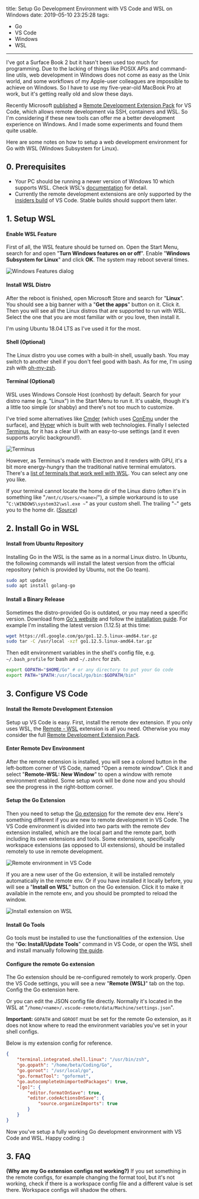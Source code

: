 title: Setup Go Development Environment with VS Code and WSL on Windows
date: 2019-05-10 23:25:28
tags:
- Go
- VS Code
- Windows
- WSL
---
I've got a Surface Book 2 but it hasn't been used too much for programming. Due to the lacking of things like POSIX APIs and command-line utils, web development in Windows does not come as easy as the Unix world, and some workflows of my Apple-user colleagues are impossible to achieve on Windows. So I have to use my five-year-old MacBook Pro at work, but it's getting really old and slow these days.

Recently Microsoft [published](https://code.visualstudio.com/blogs/2019/05/02/remote-development) a [Remote Development Extension Pack](https://marketplace.visualstudio.com/items?itemName=ms-vscode-remote.vscode-remote-extensionpack) for VS Code, which allows remote development via SSH, containers and WSL. So I'm considering if these new tools can offer me a better development experience on Windows. And I made some experiments and found them quite usable.

Here are some notes on how to setup a web development environment for Go with WSL (Windows Subsystem for Linux).

## 0. Prerequisites

- Your PC should be running a newer version of Windows 10 which supports WSL. Check WSL's [documentation](https://docs.microsoft.com/en-us/windows/wsl/about) for detail.
- Currently the remote development extensions are only supported by the [insiders build](https://code.visualstudio.com/insiders/) of VS Code. Stable builds should support them later.

## 1. Setup WSL

#### Enable WSL Feature

First of all, the WSL feature should be turned on. Open the Start Menu, search for and open "**Turn Windows features on or off**". Enable "**Windows Subsystem for Linux**" and click **OK**. The system may reboot several times.

![Windows Features dialog](https://i.imgur.com/yBcuoXG.png)

#### Install WSL Distro

After the reboot is finished, open Microsoft Store and search for "**Linux**". You should see a big banner with a "**Get the apps**" button on it. Click it. Then you will see all the Linux distros that are supported to run with WSL. Select the one that you are most familiar with or you love, then install it.

I'm using Ubuntu 18.04 LTS as I've used it for the most.

#### Shell (Optional)

The Linux distro you use comes with a built-in shell, usually bash. You may switch to another shell if you don't feel good with bash. As for me, I'm using zsh with [oh-my-zsh](https://github.com/robbyrussell/oh-my-zsh).

#### Terminal (Optional)

WSL uses Windows Console Host (conhost) by default. Search for your distro name (e.g. "Linux") in the Start Menu to run it. It's usable, though it's a little too simple (or shabby) and there's not too much to customize.

I've tried some alternatives like [Cmder](https://cmder.net/) (which uses [ConEmu](https://conemu.github.io/) under the surface), and [Hyper](https://hyper.is/) which is built with web technologies. Finally I selected [Terminus](https://eugeny.github.io/terminus/), for it has a clear UI with an easy-to-use settings (and it even supports acrylic background!).

![Terminus](https://imgur.com/JLm8to1.png)

However, as Terminus's made with Electron and it renders with GPU, it's a bit more energy-hungry than the traditional native terminal emulators. There's a [list of terminals that work well with WSL](https://github.com/sirredbeard/Awesome-WSL#terminals). You can select any one you like.

If your terminal cannot locate the home dir of the Linux distro (often it's in something like "`/mnt/c/Users/<name>`/"), a simple workaround is to use "`C:\WINDOWS\system32\wsl.exe ~`" as your custom shell. The trailing "`~`" gets you to the home dir. ([*Source*](https://github.com/microsoft/WSL/issues/1346))

## 2. Install Go in WSL

#### Install from Ubuntu Repository

Installing Go in the WSL is the same as in a normal Linux distro. In Ubuntu, the following commands will install the latest version from the official repository (which is provided by Ubuntu, not the Go team).

```bash
sudo apt update
sudo apt install golang-go
```

#### Install a Binary Release

Sometimes the distro-provided Go is outdated, or you may need a specific version. Download from [Go's website](https://golang.org/dl/) and follow the [installation guide](https://golang.org/doc/install). For example I'm installing the latest version (1.12.5) at this time:

```bash
wget https://dl.google.com/go/go1.12.5.linux-amd64.tar.gz
sudo tar -C /usr/local -xzf go1.12.5.linux-amd64.tar.gz
```

Then edit environment variables in the shell's config file, e.g. `~/.bash_profile` for bash and `~/.zshrc` for zsh.

```bash
export GOPATH="$HOME/Go" # or any directory to put your Go code
export PATH="$PATH:/usr/local/go/bin:$GOPATH/bin"
```

## 3. Configure VS Code

#### Install the Remote Development Extension

Setup up VS Code is easy. First, install the remote dev extension. If you only uses WSL, the [Remote - WSL](https://marketplace.visualstudio.com/items?itemName=ms-vscode-remote.remote-wsl) extension is all you need. Otherwise you may consider the full [Remote Development Extension Pack](https://marketplace.visualstudio.com/items?itemName=ms-vscode-remote.vscode-remote-extensionpack).

#### Enter Remote Dev Environment

After the remote extension is installed, you will see a colored button in the left-bottom corner of VS Code, named "Open a remote window". Click it and select "**Remote-WSL: New Window**" to open a window with remote environment enabled. Some setup work will be done now and you should see the progress in the right-bottom corner.

#### Setup the Go Extension

Then you need to setup the [Go extension](https://marketplace.visualstudio.com/items?itemName=ms-vscode.Go) for the remote dev env. Here's something different if you are new to remote development in VS Code. The VS Code environment is divided into two parts with the remote dev extension installed, which are the local part and the remote part, both including its own extensions and tools. Some extensions, specifically workspace extensions (as opposed to UI extensions), should be installed remotely to use in remote development.

![Remote environment in VS Code](https://code.visualstudio.com/assets/blogs/2019/05/02/remote-environment.png)

If you are a new user of the Go extension, it will be installed remotely automatically in the remote env. Or if you have installed it locally before, you will see a "**Install on WSL**" button on the Go extension. Click it to make it available in the remote env, and you should be prompted to reload the window.

![Install extension on WSL](https://imgur.com/s6rAAmf.png)

#### Install Go Tools

Go tools must be installed to use the functionalities of the extension. Use the "**Go: Install/Update Tools**" command in VS Code, or open the WSL shell and install manually following [the guide](https://github.com/Microsoft/vscode-go/wiki/Go-tools-that-the-Go-extension-depends-on).

#### Configure the remote Go extension

The Go extension should be re-configured remotely to work properly. Open the VS Code settings, you will see a new "**Remote (WSL)**" tab on the top. Config the Go extension here.

Or you can edit the JSON config file directly. Normally it's located in the WSL at "`/home/<name>/.vscode-remote/data/Machine/settings.json`".

**Important:** `GOPATH` and `GOROOT` must be set for the remote Go extension, as it does not know where to read the environment variables you've set in your shell configs.

Below is my extension config for reference.

```json
{
    "terminal.integrated.shell.linux": "/usr/bin/zsh",
    "go.gopath": "/home/beta/Coding/Go",
    "go.goroot": "/usr/local/go",
    "go.formatTool": "goformat",
    "go.autocompleteUnimportedPackages": true,
    "[go]": {
        "editor.formatOnSave": true,
        "editor.codeActionsOnSave": {
            "source.organizeImports": true
        }
    }
}
```

Now you've setup a fully working Go development environment with VS Code and WSL. Happy coding :)

## 3. FAQ

**(Why are my Go extension configs not working?)** If you set something in the remote configs, for example changing the format tool, but it's not working, check if there is a workspace config file and a different value is set there. Workspace configs will shadow the others.
